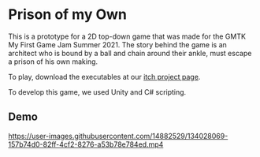 # Prison of my Own
This is a prototype for a 2D top-down game that was made for the GMTK My First Game Jam Summer 2021.
The story behind the game is an architect who is bound by a ball and chain around their ankle, must escape a prison of his own making.

To play, download the executables at our [itch project page](https://avyary.itch.io/prison-of-my-own).

To develop this game, we used Unity and C# scripting.

## Demo
https://user-images.githubusercontent.com/14882529/134028069-157b74d0-82ff-4cf2-8276-a53b78e784ed.mp4
